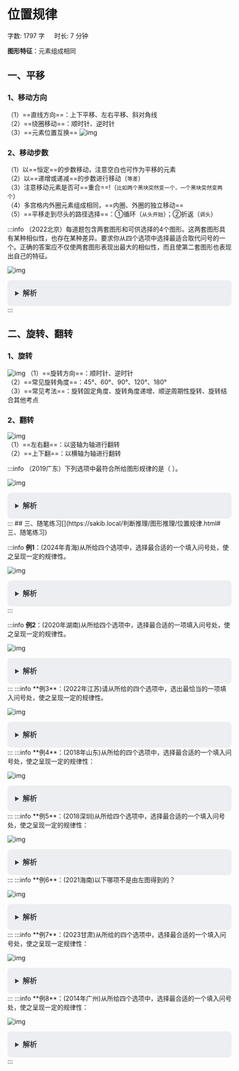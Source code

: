 # 位置规律[](https://sakib.local/判断推理/图形推理/位置规律.html#位置规律)

 字数: 1797 字   时长: 7 分钟

 **图形特征**：元素组成相同

## 一、平移[](https://sakib.local/判断推理/图形推理/位置规律.html#一、平移)

### 1、移动方向[](https://sakib.local/判断推理/图形推理/位置规律.html#_1、移动方向)

 （1）==直线方向==：上下平移、左右平移、斜对角线  
 （2）==绕圈移动==：顺时针、逆时针  
 （3）==元素位置互换==
 ![img](https://sakib-img.pages.dev/file/1747984076265_tmp1gi4flmi.png)

### 2、移动步数[](https://sakib.local/判断推理/图形推理/位置规律.html#_2、移动步数)

 （1）以==恒定==的步数移动，注意空白也可作为平移的元素  
 （2）以==递增或递减==的步数进行移动（`等差`）  
 （3）注意移动元素是否可==重合==!（`比如两个黑块突然变一个，一个黑块突然变两个`）  
 （4）多宫格内外圈元素组成相同，==内圈、外圈的独立移动==  
 （5）==平移走到尽头的路径选择==：①循环（`从头开始`）；②折返（`调头`）

:::info （2022北京）每道题包含两套图形和可供选择的4个图形。这两套图形具有某种相似性，也存在某种差异。要求你从四个选项中选择最适合取代问号的一个。正确的答案应不仅使两套图形表现出最大的相似性，而且使第二套图形也表现出自己的特征。

![img](https://sakib-img.pages.dev/file/1747984071802_tmpgyx07s70.png)

<details class="details custom-block"  style="box-sizing: border-box; border: 1px solid rgba(0, 0, 0, 0); border-radius: 8px; padding: 16px 16px 8px; line-height: 24px; font-size: 16px; color: rgb(60, 60, 67); background-color: rgba(142, 150, 170, 0.14); margin: 0px !important;"><summary style="box-sizing: border-box; touch-action: manipulation; margin: 0px 0px 8px; font-weight: 700; cursor: pointer; user-select: none;">解析</summary><ol start="6" style="box-sizing: border-box; list-style: decimal; margin: 16px 0px; padding: 0px 0px 0px 1.25rem;"><li style="box-sizing: border-box; overflow-wrap: break-word; list-style: none;">第一组图形两两相邻比较可以发现，第一幅图中每一行黑球整体往下平移一行得到第二幅图（循环走），第二幅图中每一行黑球整体往下平移一行得到第三幅图（循环走）。<br/>第二组图形运用此规律，只有A项符合。故正确答案为A。</li><li style="box-sizing: border-box; overflow-wrap: break-word; list-style: none; margin-top: 8px;"></li></ol></details>
:::

## 二、旋转、翻转[](https://sakib.local/判断推理/图形推理/位置规律.html#二、旋转、翻转)

### 1、旋转[](https://sakib.local/判断推理/图形推理/位置规律.html#_1、旋转)

 ![img](https://sakib-img.pages.dev/file/1747984069286_tmptus70ap0.png)
 （1）==旋转方向==：顺时针、逆时针  
 （2）==常见旋转角度==：45°、60°、90°、120°、180°  
 （3）==常见考法==：旋转固定角度、旋转角度递增、顺逆周期性旋转、旋转结合其他考点

### 2、翻转[](https://sakib.local/判断推理/图形推理/位置规律.html#_2、翻转)

 ![img](https://sakib-img.pages.dev/file/1747984072046_tmpctr2fl1u.png)  
 （1）==左右翻==：以竖轴为轴进行翻转  
 （2）==上下翻==：以横轴为轴进行翻转

:::info （2019广东）下列选项中最符合所给图形规律的是（ ）。

 ![img](https://sakib-img.pages.dev/file/1747984078153_tmpcrh6gefx.png)

<details class="details custom-block"  style="box-sizing: border-box; border: 1px solid rgba(0, 0, 0, 0); border-radius: 8px; padding: 16px 16px 8px; line-height: 24px; font-size: 16px; color: rgb(60, 60, 67); background-color: rgba(142, 150, 170, 0.14); margin: 0px !important;"><summary style="box-sizing: border-box; touch-action: manipulation; margin: 0px 0px 8px; font-weight: 700; cursor: pointer; user-select: none;">解析</summary><ol start="6" style="box-sizing: border-box; list-style: decimal; margin: 16px 0px; padding: 0px 0px 0px 1.25rem;"><li style="box-sizing: border-box; overflow-wrap: break-word; list-style: none;">元素组成相同，优先考虑位置规律。</li><li style="box-sizing: border-box; overflow-wrap: break-word; list-style: none; margin-top: 8px;">观察题干图形，图一图三元素相同，图二图四元素相同，考虑图形间的位置规律。</li><li style="box-sizing: border-box; overflow-wrap: break-word; list-style: none; margin-top: 8px;">从图一到图三，图形逆时针旋转了90°，从图二到图四，图形逆时针旋转了90°，所以图五应该是图三逆时针旋转90°所得，只有B项符合。</li><li style="box-sizing: border-box; overflow-wrap: break-word; list-style: none; margin-top: 8px;">故正确答案为B。</li></ol></details>
:::
## 三、随笔练习[](https://sakib.local/判断推理/图形推理/位置规律.html#三、随笔练习)

:::info **例1**：(2024年青海)从所给四个选项中，选择最合适的一个填入问号处，使之呈现一定的规律性。

 ![img](https://sakib-img.pages.dev/file/1747984078167_tmpu5f9q89j.png)

<details class="details custom-block" style="box-sizing: border-box; border: 1px solid rgba(0, 0, 0, 0); border-radius: 8px; padding: 16px 16px 8px; line-height: 24px; font-size: 16px; color: rgb(60, 60, 67); background-color: rgba(142, 150, 170, 0.14); margin: 0px !important;"><summary style="box-sizing: border-box; touch-action: manipulation; margin: 0px 0px 8px; font-weight: 700; cursor: pointer; user-select: none;">解析</summary><ol start="2" style="box-sizing: border-box; list-style: decimal; margin: 16px 0px; padding: 0px 0px 0px 1.25rem;"><li style="box-sizing: border-box; overflow-wrap: break-word; list-style: none;">元素组成相同，优先考虑<font color="#D2691E" style="box-sizing: border-box;">位置规律</font>。</li><li style="box-sizing: border-box; overflow-wrap: break-word; list-style: none; margin-top: 8px;">观察发现，题干图形<font color="#D2691E" style="box-sizing: border-box;">内圈和外圈的黑球数量均相同，优先内外分开看</font>。</li><li style="box-sizing: border-box; overflow-wrap: break-word; list-style: none; margin-top: 8px;">如下图所示，标记为①的黑球在内圈每次逆时针移动一格，标记为②③的黑球在外圈每次顺时针移动三格，只有C项符合规律。故正确答案为C。</li><li style="box-sizing: border-box; overflow-wrap: break-word; list-style: none; margin-top: 8px;"><img src="https://sakib.local/assets/1724401600487.B9d4h_kF.png" alt="" style="box-sizing: border-box; display: block; max-width: 100%; height: auto;"></li></ol></details>
:::

:::info **例2**：(2020年湖南)从所给四个选项中，选择最合适的一项填入问号处，使之呈现一定的规律性。

 ![img](https://sakib-img.pages.dev/file/1747984080999_tmpx8zt444x.png)

<details class="details custom-block"  style="box-sizing: border-box; border: 1px solid rgba(0, 0, 0, 0); border-radius: 8px; padding: 16px 16px 8px; line-height: 24px; font-size: 16px; color: rgb(60, 60, 67); background-color: rgba(142, 150, 170, 0.14); margin: 0px !important;"><summary style="box-sizing: border-box; touch-action: manipulation; margin: 0px 0px 8px; font-weight: 700; cursor: pointer; user-select: none;">解析</summary><ol start="2" style="box-sizing: border-box; list-style: decimal; margin: 16px 0px; padding: 0px 0px 0px 1.25rem;"><li style="box-sizing: border-box; overflow-wrap: break-word; list-style: none;">本题为九宫格题。元素组成相同，优先考虑位置规律。</li><li style="box-sizing: border-box; overflow-wrap: break-word; list-style: none; margin-top: 8px;"><font color="#D2691E" style="box-sizing: border-box;">九宫格优先看横行</font>，第一行图1旋转得到图2，图2左右翻转得到图3，第二行验证符合此规律。</li><li style="box-sizing: border-box; overflow-wrap: break-word; list-style: none; margin-top: 8px;">第三行应用此规律，图1旋转得到图2，故？处图形由图2左右翻转得到，只有B项符合。</li></ol></details>
:::
:::info **例3**：(2022年江苏)请从所给的四个选项中，选出最恰当的一项填入问号处，使之呈现一定的规律性。

 ![img](https://sakib-img.pages.dev/file/1747984072144_tmpsn7fzlwk.png)

<details class="details custom-block"  style="box-sizing: border-box; border: 1px solid rgba(0, 0, 0, 0); border-radius: 8px; padding: 16px 16px 8px; line-height: 24px; font-size: 16px; color: rgb(60, 60, 67); background-color: rgba(142, 150, 170, 0.14); margin: 0px !important;"><summary style="box-sizing: border-box; touch-action: manipulation; margin: 0px 0px 8px; font-weight: 700; cursor: pointer; user-select: none;">解析</summary><ol style="box-sizing: border-box; list-style: decimal; margin: 16px 0px; padding: 0px 0px 0px 1.25rem;"><li style="box-sizing: border-box; overflow-wrap: break-word; list-style: none;">元素组成相同，优先考虑位置规律。</li><li style="box-sizing: border-box; overflow-wrap: break-word; list-style: none; margin-top: 8px;"><font color="#D2691E" style="box-sizing: border-box;">九宫格优先横向看</font>，第一行中，图一逆时针旋转得到图二，图二上下翻转得到图三；</li><li style="box-sizing: border-box; overflow-wrap: break-word; list-style: none; margin-top: 8px;">第二行经验证，符合该规律；第三行应用规律，只有B项符合。</li></ol></details>
:::
:::info **例4**：(2018年山东)从所给的四个选项中，选择最合适的一个填入问号处，使之呈现一定的规律性：

 ![img](https://sakib-img.pages.dev/file/1747984115333_tmph_9gca0k.png)

<details class="details custom-block" style="box-sizing: border-box; border: 1px solid rgba(0, 0, 0, 0); border-radius: 8px; padding: 16px 16px 8px; line-height: 24px; font-size: 16px; color: rgb(60, 60, 67); background-color: rgba(142, 150, 170, 0.14); margin: 0px !important;"><summary style="box-sizing: border-box; touch-action: manipulation; margin: 0px 0px 8px; font-weight: 700; cursor: pointer; user-select: none;">解析</summary><ol start="2" style="box-sizing: border-box; list-style: decimal; margin: 16px 0px; padding: 0px 0px 0px 1.25rem;"><li style="box-sizing: border-box; overflow-wrap: break-word; list-style: none;">元素组成相同，优先考虑位置规律。</li><li style="box-sizing: border-box; overflow-wrap: break-word; list-style: none; margin-top: 8px;">1号黑球沿着对角线向右下方循环移动，每次移动1格（循环移动）；</li><li style="box-sizing: border-box; overflow-wrap: break-word; list-style: none; margin-top: 8px;">2号黑球沿图形外圈移动，每次顺时针移动1格。</li><li style="box-sizing: border-box; overflow-wrap: break-word; list-style: none; margin-top: 8px;">故1号黑球应该移动到第2行第2列的位置，2号黑球应该移动到第4行第2列的位置。只有A项符合。</li><li style="box-sizing: border-box; overflow-wrap: break-word; list-style: none; margin-top: 8px;">故正确答案为A。</li></ol></details>
:::
:::info **例5**：(2018深圳)从所给四个选项中，选择最合适的一个填入问号处，使之呈现一定的规律性：

 ![img](https://sakib-img.pages.dev/file/1747984083176_tmppu5ulvsk.png)

<details class="details custom-block"  style="box-sizing: border-box; border: 1px solid rgba(0, 0, 0, 0); border-radius: 8px; padding: 16px 16px 8px; line-height: 24px; font-size: 16px; color: rgb(60, 60, 67); background-color: rgba(142, 150, 170, 0.14); margin: 0px !important;"><summary style="box-sizing: border-box; touch-action: manipulation; margin: 0px 0px 8px; font-weight: 700; cursor: pointer; user-select: none;">解析</summary><ol start="2" style="box-sizing: border-box; list-style: decimal; margin: 16px 0px; padding: 0px 0px 0px 1.25rem;"><li style="box-sizing: border-box; overflow-wrap: break-word; list-style: none;">元素组成相同，考虑位置规律。</li><li style="box-sizing: border-box; overflow-wrap: break-word; list-style: none; margin-top: 8px;">第一行图，第一个图形顺时针旋转得到第二个图形，第二个图形顺时针旋转后再上下翻转得到第三个图形。</li><li style="box-sizing: border-box; overflow-wrap: break-word; list-style: none; margin-top: 8px;">第二行图按照此规律，将第二个图形先顺时针旋转后再上下翻转。</li><li style="box-sizing: border-box; overflow-wrap: break-word; list-style: none; margin-top: 8px;">故正确答案为A。</li></ol></details>
:::
:::info **例6**：(2021海南)以下哪项不是由左图得到的？

 ![img](https://sakib-img.pages.dev/file/1747984071104_tmpk3m7x08k.png)

<details class="details custom-block"  style="box-sizing: border-box; border: 1px solid rgba(0, 0, 0, 0); border-radius: 8px; padding: 16px 16px 8px; line-height: 24px; font-size: 16px; color: rgb(60, 60, 67); background-color: rgba(142, 150, 170, 0.14); margin: 0px !important;"><summary style="box-sizing: border-box; touch-action: manipulation; margin: 0px 0px 8px; font-weight: 700; cursor: pointer; user-select: none;">解析</summary><ol start="2" style="box-sizing: border-box; list-style: decimal; margin: 16px 0px; padding: 0px 0px 0px 1.25rem;"><li style="box-sizing: border-box; overflow-wrap: break-word; list-style: none;">元素组成相同，优先考虑位置规律，逐一分析选项。</li><li style="box-sizing: border-box; overflow-wrap: break-word; list-style: none; margin-top: 8px;">A项：可由左图左右翻转得到，排除；</li><li style="box-sizing: border-box; overflow-wrap: break-word; list-style: none; margin-top: 8px;">B项：可由左图先顺时针旋转，再上下翻转得到，排除；</li><li style="box-sizing: border-box; overflow-wrap: break-word; list-style: none; margin-top: 8px;">C项：选项图形与左图不一致，选项缺少一个牛角，不能由左图得到，当选；</li><li style="box-sizing: border-box; overflow-wrap: break-word; list-style: none; margin-top: 8px;">D项：可由左图逆时针旋转得到，排除。</li></ol></details>
:::
:::info **例7**：(2023甘肃)从所给的四个选项中，选择最合适的一个填入问号处，使之呈现一定规律性：

 ![img](https://sakib-img.pages.dev/file/1747984073110_tmpg_nph9nv.png)

<details class="details custom-block"  style="box-sizing: border-box; border: 1px solid rgba(0, 0, 0, 0); border-radius: 8px; padding: 16px 16px 8px; line-height: 24px; font-size: 16px; color: rgb(60, 60, 67); background-color: rgba(142, 150, 170, 0.14); margin: 0px !important;"><summary style="box-sizing: border-box; touch-action: manipulation; margin: 0px 0px 8px; font-weight: 700; cursor: pointer; user-select: none;">解析</summary><ol start="2" style="box-sizing: border-box; list-style: decimal; margin: 16px 0px; padding: 0px 0px 0px 1.25rem;"><li style="box-sizing: border-box; overflow-wrap: break-word; list-style: none;">元素组成相同，优先考虑位置规律。</li><li style="box-sizing: border-box; overflow-wrap: break-word; list-style: none; margin-top: 8px;">观察上方第一组图形发现，图1以图2为轴经过左右翻转得到图3，图3再以图4为轴经过上下翻转得到图5。</li><li style="box-sizing: border-box; overflow-wrap: break-word; list-style: none; margin-top: 8px;">下方第二组图形应用此规律，图1以图2为轴经过上下翻转得到图3，图3再以图4为轴经过左右翻转得到？处图形。只有B项符合。</li><li style="box-sizing: border-box; overflow-wrap: break-word; list-style: none; margin-top: 8px;">故正确答案为B。</li></ol></details>
:::
:::info **例8**：(2014年广州)从所给四个选项中，选择最合适的一个填入问号处，使之呈现一定的规律性：

 ![img](https://sakib-img.pages.dev/file/1747984076272_tmpv9t4kg66.png)

<details class="details custom-block"  style="box-sizing: border-box; border: 1px solid rgba(0, 0, 0, 0); border-radius: 8px; padding: 16px 16px 8px; line-height: 24px; font-size: 16px; color: rgb(60, 60, 67); background-color: rgba(142, 150, 170, 0.14); margin: 0px !important;"><summary style="box-sizing: border-box; touch-action: manipulation; margin: 0px 0px 8px; font-weight: 700; cursor: pointer; user-select: none;">解析</summary><ol style="box-sizing: border-box; list-style: decimal; margin: 16px 0px; padding: 0px 0px 0px 1.25rem;"><li style="box-sizing: border-box; overflow-wrap: break-word; list-style: none;">元素组成相同，考查位置规律。</li><li style="box-sizing: border-box; overflow-wrap: break-word; list-style: none; margin-top: 8px;">观察图中图形，三角形保持不动，直线和圆以直线在三角形内部的端点为轴旋转。</li><li style="box-sizing: border-box; overflow-wrap: break-word; list-style: none; margin-top: 8px;">第一个图形逆时针/顺时针旋转180度得到第二个图形，第二个图形顺时针旋转135度得到第三个图形，第三个图形逆时针旋转90度得到第四个图形，将第一个图形的旋转方向确定为逆时针，那旋转方向分别为逆、顺、逆、？，所以？处图形的旋转方向应为顺时针；</li><li style="box-sizing: border-box; overflow-wrap: break-word; list-style: none; margin-top: 8px;">旋转角度分别为180度、135度、90度、？，为等差数列，所以？处图形的旋转角度应为45度。</li><li style="box-sizing: border-box; overflow-wrap: break-word; list-style: none; margin-top: 8px;">因此？处图形应由第四个图形顺时针旋转45度所得，只有C选项符合。</li><li style="box-sizing: border-box; overflow-wrap: break-word; list-style: none; margin-top: 8px;">故正确答案为C。</li></ol></details>
:::


